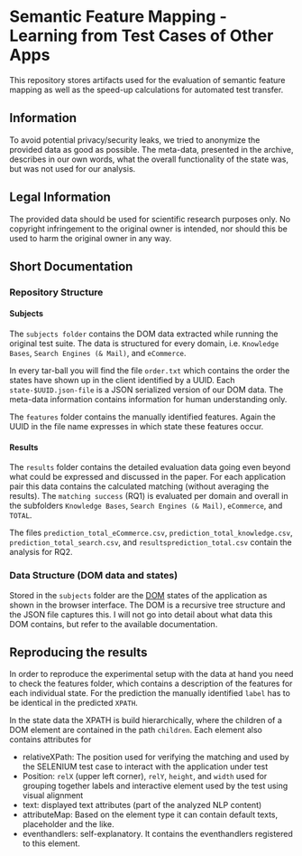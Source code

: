 # Semantic Feature Mapping - Learning from Test Cases of Other Apps

This repository stores artifacts used for the evaluation of semantic feature mapping as well as the speed-up calculations for automated test transfer.

## Information

To avoid potential privacy/security leaks, we tried to anonymize the provided data as good as possible. The meta-data, presented in the archive, describes in our own words, what the overall functionality of the state was, but was not used for our analysis.

## Legal Information

The provided data should be used for scientific research purposes only. No copyright infringement to the original owner is intended, nor should this be used to harm the original owner in any way.

## Short Documentation

### Repository Structure

#### Subjects

The `subjects folder` contains the DOM data extracted while running the original test suite. The data is structured for every domain, i.e. `Knowledge Bases`, `Search Engines (& Mail)`, and `eCommerce`.

In every tar-ball you will find the file `order.txt` which contains the order the states have shown up in the client identified by a UUID. Each `state-$UUID.json-file` is a JSON serialized version of our DOM data. The meta-data information contains information for human understanding only.

The `features` folder contains the manually identified features. Again the UUID in the file name expresses in which state these features occur.

#### Results

The `results` folder contains the detailed evaluation data going even beyond what could be expressed and discussed in the paper. For each application pair this data contains the calculated matching (without averaging the results). The `matching success` (RQ1) is evaluated per domain and overall in the subfolders `Knowledge Bases`, `Search Engines (& Mail)`, `eCommerce`, and `TOTAL`.

The files `prediction_total_eCommerce.csv`, `prediction_total_knowledge.csv`, `prediction_total_search.csv`, and `resultsprediction_total.csv` contain the analysis for RQ2.

### Data Structure (DOM data and states)

Stored in the `subjects` folder are the [DOM](https://de.wikipedia.org/wiki/Document_Object_Model) states of the application as shown in the browser interface. The DOM is a recursive tree structure and the JSON file captures this. I will not go into detail about what data this DOM contains, but refer to the available documentation.

## Reproducing the results

In order to reproduce the experimental setup with the data at hand you need to check the features folder, which contains a description of the features for each individual state. For the prediction the manually identified `label` has to be identical in the predicted `XPATH`.

In the state data the XPATH is build hierarchically, where the children of a DOM element are contained in the path `children`. Each element also contains attributes for

* relativeXPath: The position used for verifying the matching and used by the SELENIUM test case to interact with the application under test
* Position: `relX` (upper left corner), `relY`, `height`, and `width` used for grouping together labels and interactive element used by the test using visual alignment
* text: displayed text attributes (part of the analyzed NLP content)
* attributeMap: Based on the element type it can contain default texts, placeholder and the like.
* eventhandlers: self-explanatory. It contains the eventhandlers registered to this element.
